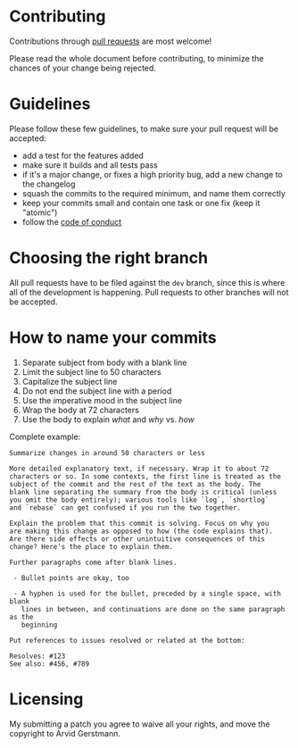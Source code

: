 # Contributing

Contributions through [pull requests] are most welcome!

Please read the whole document before contributing, to minimize the chances of
your change being rejected.


# Guidelines

Please follow these few guidelines, to make sure your pull request will be accepted:

- add a test for the features added
- make sure it builds and all tests pass
- if it's a major change, or fixes a high priority bug, add a new change to the changelog
- squash the commits to the required minimum, and name them correctly
- keep your commits small and contain one task or one fix (keep it "atomic")
- follow the [code of conduct]


# Choosing the right branch

All pull requests have to be filed against the `dev` branch, since this is
where all of the development is happening.
Pull requests to other branches will not be accepted.


# How to name your commits

1. Separate subject from body with a blank line
2. Limit the subject line to 50 characters
3. Capitalize the subject line
4. Do not end the subject line with a period
5. Use the imperative mood in the subject line
6. Wrap the body at 72 characters
7. Use the body to explain *what* and *why* vs. *how*

Complete example:

    Summarize changes in around 50 characters or less

    More detailed explanatory text, if necessary. Wrap it to about 72
    characters or so. In some contexts, the first line is treated as the
    subject of the commit and the rest of the text as the body. The
    blank line separating the summary from the body is critical (unless
    you omit the body entirely); various tools like `log`, `shortlog`
    and `rebase` can get confused if you run the two together.

    Explain the problem that this commit is solving. Focus on why you
    are making this change as opposed to how (the code explains that).
    Are there side effects or other unintuitive consequences of this
    change? Here's the place to explain them.

    Further paragraphs come after blank lines.

     - Bullet points are okay, too

     - A hyphen is used for the bullet, preceded by a single space, with blank
       lines in between, and continuations are done on the same paragraph as the
       beginning

    Put references to issues resolved or related at the bottom:

    Resolves: #123
    See also: #456, #789


# Licensing

My submitting a patch you agree to waive all your rights, and move the copyright
to Arvid Gerstmann.


[pull requests]:    https://help.github.com/articles/using-pull-requests/
[code of conduct]:  https://github.com/Leandros/cpp-tour/blob/master/CODE_OF_CONDUCT.md
